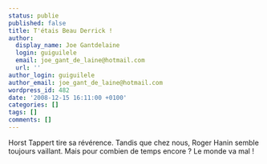 ```yaml
---
status: publie
published: false
title: T'étais Beau Derrick !
author:
  display_name: Joe Gantdelaine
  login: guiguilele
  email: joe_gant_de_laine@hotmail.com
  url: ''
author_login: guiguilele
author_email: joe_gant_de_laine@hotmail.com
wordpress_id: 482
date: '2008-12-15 16:11:00 +0100'
categories: []
tags: []
comments: []
---
```

Horst Tappert tire sa révérence. Tandis que chez nous, Roger Hanin semble toujours vaillant. Mais pour combien de temps encore ? Le monde va mal !
